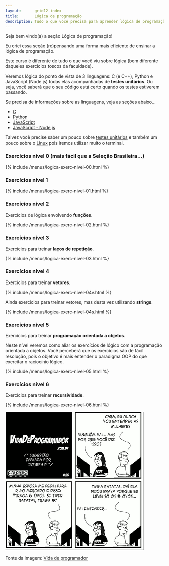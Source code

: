 ```yaml
---
layout:      grid12-index
title:       Lógica de programação
description: Tudo o que você precisa para aprender lógica de programação
---
```


Seja bem vindo(a) a seção Lógica de programação!

Eu criei essa seção (re)pensando uma forma mais eficiente de ensinar a lógica de programação.

Este curso é diferente de tudo o que você viu sobre lógica (bem diferente daqueles exercícios toscos da faculdade).

Veremos lógica do ponto de vista de 3 linguagens: C (e C++), Python e JavaScript (Node.js) todas elas acompanhadas de 
__testes unitários__. Ou seja, você saberá que o seu código está certo quando os testes estiverem passando.

Se precisa de informações sobre as linguagens, veja as seções abaixo...

- [C](/c)
- [Python](/python)
- [JavaScript](/javascript)
- [JavaScript - Node.js](/javascript/node.js)

Talvez você precise saber um pouco sobre [testes unitários](/tdd/) e também um pouco sobre o [Linux]() pois iremos
utilizar muito o terminal.


### Exercícios nível 0 (mais fácil que a Seleção Brasileira...)

{% include /menus/logica-exerc-nivel-00.html %}



### Exercícios nível 1

{% include /menus/logica-exerc-nivel-01.html %}




### Exercícios nível 2

Exercícios de lógica envolvendo __funções__.

{% include /menus/logica-exerc-nivel-02.html %}




### Exercícios nível 3

Exercícios para treinar __laços de repetição__.

{% include /menus/logica-exerc-nivel-03.html %}




### Exercícios nível 4

Exercícios para treinar __vetores__.

{% include /menus/logica-exerc-nivel-04v.html %}

Ainda exercícios para treinar vetores, mas desta vez utilizando __strings__.

{% include /menus/logica-exerc-nivel-04s.html %}



### Exercícios nível 5

Exercícios para treinar __programação orientada a objetos__.

Neste nível veremos como aliar os exercícios de lógico com a programação orientada a objetos. Você perceberá que os 
exercícios são de fácil resolução, pois o objetivo é mais entender o paradigma OOP do que exercitar o raciocínio lógico.

{% include /menus/logica-exerc-nivel-05.html %}



### Exercícios nível 6

Exercícios para treinar __recursividade__.

{% include /menus/logica-exerc-nivel-06.html %}



![Figura satirizando a lógica de programação](vida-prog-25.png "Tirinha satirizando a logica de programação")

Fonte da imagem: [Vida de programador](http://vidadeprogramador.com.br/2011/03/22/logica-de-programacao/ "link-externo")